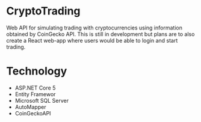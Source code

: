 # CryptoTrading

Web API for simulating trading with cryptocurrencies using information obtained by CoinGecko API. This is still in development but plans are to also create a React web-app where users would be able to login and start trading.

# Technology
<ul>
<li>ASP.NET Core 5</li>
<li>Entity Framewor</li>
<li>Microsoft SQL Server</li>
<li>AutoMapper</li>
<li>CoinGeckoAPI</li>
</ul>
